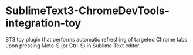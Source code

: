 SublimeText3-ChromeDevTools-integration-toy
===========================================

ST3 toy plugin that performs automatic refreshing of targeted Chrome tabs upon pressing Meta-S (or Ctrl-S) in Sublime Text editor.
